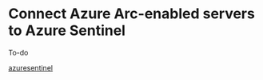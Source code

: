 # Connect Azure Arc-enabled servers to Azure Sentinel

To-do

[azuresentinel](https://azurearcjumpstart.io/azure_arc_jumpstart/azure_arc_servers/day2/arc_azuresentinel/)